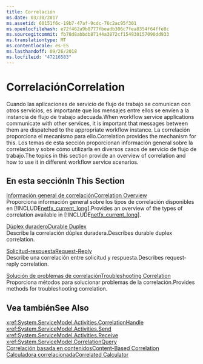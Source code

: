 ```yaml
---
title: Correlación
ms.date: 03/30/2017
ms.assetid: 60151f6c-19b7-47af-9cdc-76c2ac95f301
ms.openlocfilehash: e72f462a9b8777fbeadb306c7fea8354f64ffe8c
ms.sourcegitcommit: fb78d8abbdb87144a3872cf154930157090dd933
ms.translationtype: MT
ms.contentlocale: es-ES
ms.lasthandoff: 09/26/2018
ms.locfileid: "47216583"
---
```

# <a name="correlation"></a><span data-ttu-id="27d71-102">Correlación</span><span class="sxs-lookup"><span data-stu-id="27d71-102">Correlation</span></span>
<span data-ttu-id="27d71-103">Cuando las aplicaciones de servicio de flujo de trabajo se comunican con otros servicios, es importante que los mensajes entre ellos se envíen a la instancia de flujo de trabajo adecuada.</span><span class="sxs-lookup"><span data-stu-id="27d71-103">When workflow service applications communicate with other services, it is important that messages between them are dispatched to the appropriate workflow instance.</span></span> <span data-ttu-id="27d71-104">La correlación proporciona el mecanismo para ello.</span><span class="sxs-lookup"><span data-stu-id="27d71-104">Correlation provides the mechanism for this.</span></span> <span data-ttu-id="27d71-105">Los temas de esta sección proporcionan información general sobre la correlación y sobre cómo utilizarla en diversos casos de servicio de flujo de trabajo.</span><span class="sxs-lookup"><span data-stu-id="27d71-105">The topics in this section provide an overview of correlation and how to use it in different workflow service scenarios.</span></span>  
  
## <a name="in-this-section"></a><span data-ttu-id="27d71-106">En esta sección</span><span class="sxs-lookup"><span data-stu-id="27d71-106">In This Section</span></span>  
 [<span data-ttu-id="27d71-107">Información general de correlación</span><span class="sxs-lookup"><span data-stu-id="27d71-107">Correlation Overview</span></span>](../../../../docs/framework/wcf/feature-details/correlation-overview.md)  
 <span data-ttu-id="27d71-108">Proporciona información general sobre los tipos de correlación disponibles en [!INCLUDE[netfx_current_long](../../../../includes/netfx-current-long-md.md)].</span><span class="sxs-lookup"><span data-stu-id="27d71-108">Provides an overview of the types of correlation available in [!INCLUDE[netfx_current_long](../../../../includes/netfx-current-long-md.md)].</span></span>  
  
 [<span data-ttu-id="27d71-109">Dúplex duradero</span><span class="sxs-lookup"><span data-stu-id="27d71-109">Durable Duplex</span></span>](../../../../docs/framework/wcf/feature-details/durable-duplex-correlation.md)  
 <span data-ttu-id="27d71-110">Describe la correlación dúplex duradera.</span><span class="sxs-lookup"><span data-stu-id="27d71-110">Describes durable duplex correlation.</span></span>
  
 [<span data-ttu-id="27d71-111">Solicitud-respuesta</span><span class="sxs-lookup"><span data-stu-id="27d71-111">Request-Reply</span></span>](../../../../docs/framework/wcf/feature-details/request-reply-correlation.md)  
 <span data-ttu-id="27d71-112">Describe una correlación entre solicitud y respuesta.</span><span class="sxs-lookup"><span data-stu-id="27d71-112">Describes request-reply correlation.</span></span>  
  
 [<span data-ttu-id="27d71-113">Solución de problemas de correlación</span><span class="sxs-lookup"><span data-stu-id="27d71-113">Troubleshooting Correlation</span></span>](../../../../docs/framework/wcf/feature-details/troubleshooting-correlation.md)  
 <span data-ttu-id="27d71-114">Proporciona métodos para solucionar problemas de la correlación.</span><span class="sxs-lookup"><span data-stu-id="27d71-114">Provides methods for troubleshooting correlation.</span></span>  
  
## <a name="see-also"></a><span data-ttu-id="27d71-115">Vea también</span><span class="sxs-lookup"><span data-stu-id="27d71-115">See Also</span></span>  
 <xref:System.ServiceModel.Activities.CorrelationHandle>  
 <xref:System.ServiceModel.Activities.Send>  
 <xref:System.ServiceModel.Activities.Receive>  
 <xref:System.ServiceModel.CorrelationQuery>  
 [<span data-ttu-id="27d71-116">Correlación basada en contenidos</span><span class="sxs-lookup"><span data-stu-id="27d71-116">Content-Based Correlation</span></span>](../../../../docs/framework/windows-workflow-foundation/samples/content-based-correlation.md)  
 [<span data-ttu-id="27d71-117">Calculadora correlacionada</span><span class="sxs-lookup"><span data-stu-id="27d71-117">Correlated Calculator</span></span>](../../../../docs/framework/windows-workflow-foundation/samples/correlated-calculator.md)
